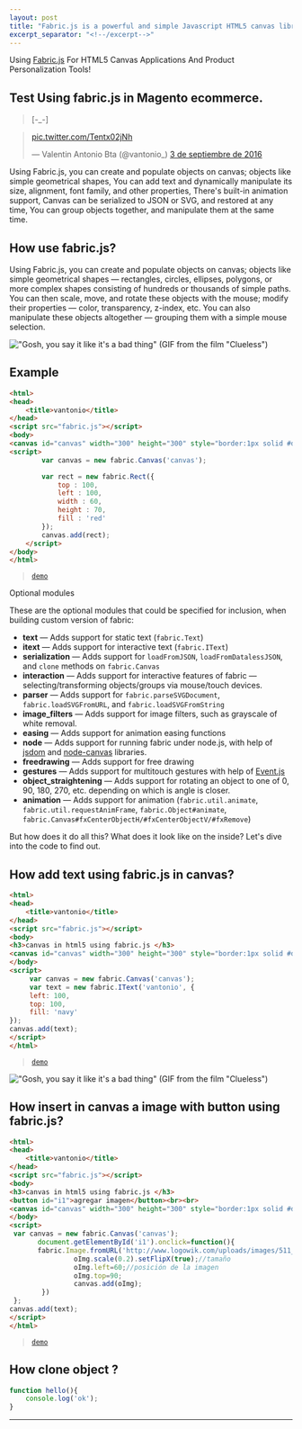 ```yaml
---
layout: post
title: "Fabric.js is a powerful and simple Javascript HTML5 canvas library"
excerpt_separator: "<!--/excerpt-->"
---
```



Using [Fabric.js](http://fabricjs.com/) For HTML5 Canvas Applications And Product Personalization Tools!


<!--/excerpt-->

## Test Using fabric.js in Magento ecommerce.

<!-- Quick recap from [Act I]({% post_url 2016-07-08-marionette-act-i-automation %}):
 -->
> [-_-]

<blockquote class="twitter-tweet" data-lang="es"><p lang="und" dir="ltr"><a href="https://t.co/Tentx02jNh">pic.twitter.com/Tentx02jNh</a></p>&mdash; Valentin Antonio Bta (@vantonio_) <a href="https://twitter.com/vantonio_/status/772163640258535425">3 de septiembre de 2016</a></blockquote>
<script async src="//platform.twitter.com/widgets.js" charset="utf-8"></script>

Using Fabric.js, you can create and populate objects on canvas; objects like simple geometrical shapes, You can add text and dynamically manipulate its size, alignment, font family, and other properties,
There's built-in animation support, Canvas can be serialized to JSON or SVG, and restored at any time, You can group objects together, and manipulate them at the same time.

## How use fabric.js?

Using Fabric.js, you can create and populate objects on canvas; objects like simple geometrical shapes — rectangles, circles, ellipses, polygons, or more complex shapes consisting of hundreds or thousands of simple paths. You can then scale, move, and rotate these objects with the mouse; modify their properties — color, transparency, z-index, etc. You can also manipulate these objects altogether — grouping them with a simple mouse selection.

!["Gosh, you say it like it's a bad thing" (GIF from the film "Clueless")](https://media.giphy.com/media/yoJC2oCKxTLNrr30Jy/giphy.gif)


## Example

```html
<html>
<head>
	<title>vantonio</title>
</head>
<script src="fabric.js"></script>
<body>
<canvas id="canvas" width="300" height="300" style="border:1px solid #d3d3d3;"></canvas>
<script>
        var canvas = new fabric.Canvas('canvas');

        var rect = new fabric.Rect({
            top : 100,
            left : 100,
            width : 60,
            height : 70,
            fill : 'red'
        });
        canvas.add(rect);
    </script>
</body>
</html>

```
> [`demo`](http://codepen.io/vantonio/pen/LbVayJ)

Optional modules

These are the optional modules that could be specified for inclusion, when building custom version of fabric:

- **text** — Adds support for static text (`fabric.Text`)
- **itext** — Adds support for interactive text (`fabric.IText`)
- **serialization** — Adds support for `loadFromJSON`, `loadFromDatalessJSON`, and `clone` methods on `fabric.Canvas`
- **interaction** — Adds support for interactive features of fabric — selecting/transforming objects/groups via mouse/touch devices.
- **parser** — Adds support for `fabric.parseSVGDocument`, `fabric.loadSVGFromURL`, and `fabric.loadSVGFromString`
- **image_filters** — Adds support for image filters, such as grayscale of white removal.
- **easing** — Adds support for animation easing functions
- **node** — Adds support for running fabric under node.js, with help of [jsdom](https://github.com/tmpvar/jsdom) and [node-canvas](https://github.com/learnboost/node-canvas) libraries.
- **freedrawing** — Adds support for free drawing
- **gestures** — Adds support for multitouch gestures with help of [Event.js](https://github.com/mudcube/Event.js)
- **object_straightening** — Adds support for rotating an object to one of 0, 90, 180, 270, etc. depending on which is angle is closer.
- **animation** — Adds support for animation (`fabric.util.animate`, `fabric.util.requestAnimFrame`, `fabric.Object#animate`, `fabric.Canvas#fxCenterObjectH/#fxCenterObjectV/#fxRemove`)

But how does it do all this? What does it look like on the inside? Let's dive into the code to find out.

## How add text using fabric.js in canvas?

```html
<html>
<head>
	<title>vantonio</title>
</head>
<script src="fabric.js"></script>
<body>
<h3>canvas in html5 using fabric.js </h3>
<canvas id="canvas" width="300" height="300" style="border:1px solid #d3d3d3;"></canvas>
</body>
<script>
     var canvas = new fabric.Canvas('canvas');
     var text = new fabric.IText('vantonio', {
     left: 100,
     top: 100,
     fill: 'navy'
});
canvas.add(text);
</script>
</html>

```
> [`demo`](http://codepen.io/vantonio/pen/KNpLzE)



!["Gosh, you say it like it's a bad thing" (GIF from the film "Clueless")](https://media.giphy.com/media/mhXEQ2SrpjGWQ/giphy.gif)



## How insert in canvas a image with button using fabric.js?

```html
<html>
<head>
    <title>vantonio</title>
</head>
<script src="fabric.js"></script>
<body>
<h3>canvas in html5 using fabric.js </h3>
<button id="i1">agregar imagen</button><br><br>
<canvas id="canvas" width="300" height="300" style="border:1px solid #d3d3d3;"></canvas>
</body>
<script>
 var canvas = new fabric.Canvas('canvas');
       document.getElementById('i1').onclick=function(){
       fabric.Image.fromURL('http://www.logowik.com/uploads/images/511_android.jpg',function(oImg){
                oImg.scale(0.2).setFlipX(true);//tamaño
                oImg.left=60;//posición de la imagen
                oImg.top=90;
                canvas.add(oImg);
        })
 };
canvas.add(text);
</script>
</html>

```

> [`demo`](http://codepen.io/vantonio/pen/eBpYMG)



## How clone object ?

```js
function hello(){
	console.log('ok');
}

```





-----


